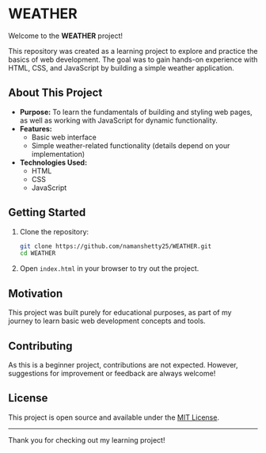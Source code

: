# WEATHER

Welcome to the **WEATHER** project!

This repository was created as a learning project to explore and practice the basics of web development. The goal was to gain hands-on experience with HTML, CSS, and JavaScript by building a simple weather application.

## About This Project

- **Purpose:** To learn the fundamentals of building and styling web pages, as well as working with JavaScript for dynamic functionality.
- **Features:**  
  - Basic web interface  
  - Simple weather-related functionality (details depend on your implementation)
- **Technologies Used:**  
  - HTML  
  - CSS  
  - JavaScript

## Getting Started

1. Clone the repository:
    ```bash
    git clone https://github.com/namanshetty25/WEATHER.git
    cd WEATHER
    ```
2. Open `index.html` in your browser to try out the project.

## Motivation

This project was built purely for educational purposes, as part of my journey to learn basic web development concepts and tools.

## Contributing

As this is a beginner project, contributions are not expected. However, suggestions for improvement or feedback are always welcome!

## License

This project is open source and available under the [MIT License](LICENSE).

---

Thank you for checking out my learning project!
